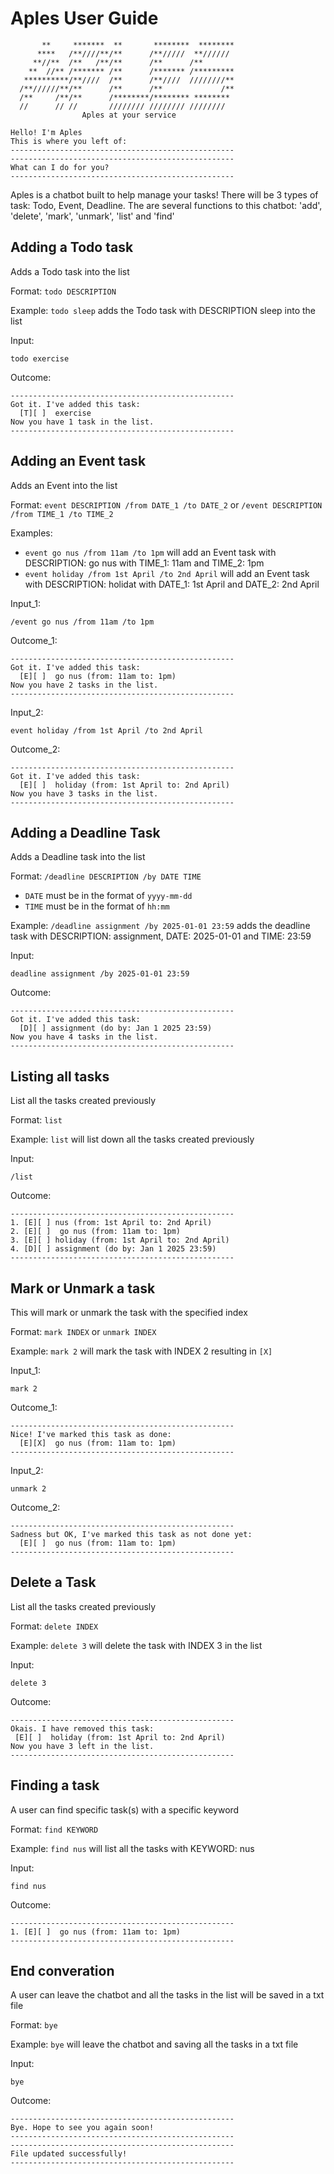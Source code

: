 # Aples User Guide

```
       **     *******  **       ********  ******** 
      ****   /**////**/**      /**/////  **////// 
     **//**  /**   /**/**      /**      /**       
    **  //** /******* /**      /******* /********* 
   **********/**////  /**      /**////  ////////** 
  /**//////**/**      /**      /**             /** 
  /**     /**/**      /********/******** ******** 
  //      // //       //////// //////// ////////  
                Aples at your service             
 
Hello! I'm Aples
This is where you left of:
--------------------------------------------------
--------------------------------------------------
What can I do for you?
--------------------------------------------------
```

Aples is a chatbot built to help manage your tasks! There will be 3 types of task: Todo, Event, Deadline.
The are several functions to this chatbot: 'add', 'delete', 'mark', 'unmark', 'list' and 'find' 

## Adding a Todo task

Adds a Todo task into the list

Format: `todo DESCRIPTION`

Example: `todo sleep` adds the Todo task with DESCRIPTION sleep into the list

Input:
```
todo exercise
```

Outcome: 
```
--------------------------------------------------
Got it. I've added this task:
  [T][ ]  exercise
Now you have 1 task in the list.
--------------------------------------------------
```

## Adding an Event task

Adds an Event into the list

Format: `event DESCRIPTION /from DATE_1 /to DATE_2` or `/event DESCRIPTION /from TIME_1 /to TIME_2`

Examples: 
- `event go nus /from 11am /to 1pm` will add an Event task with DESCRIPTION: go nus with TIME_1: 11am and TIME_2: 1pm
- `event holiday /from 1st April /to 2nd April` will add an Event task with DESCRIPTION: holidat with DATE_1: 1st April and DATE_2: 2nd April

Input_1:
```
/event go nus /from 11am /to 1pm
```

Outcome_1: 
```
--------------------------------------------------
Got it. I've added this task:
  [E][ ]  go nus (from: 11am to: 1pm)
Now you have 2 tasks in the list.
--------------------------------------------------
```

Input_2:
```
event holiday /from 1st April /to 2nd April
```

Outcome_2: 
```
--------------------------------------------------
Got it. I've added this task:
  [E][ ]  holiday (from: 1st April to: 2nd April)
Now you have 3 tasks in the list.
--------------------------------------------------
```

## Adding a Deadline Task

Adds a Deadline task into the list

Format: `/deadline DESCRIPTION /by DATE TIME`

- `DATE` must be in the format of `yyyy-mm-dd`
- `TIME` must be in the format of `hh:mm`

Example: `/deadline assignment /by 2025-01-01 23:59` adds the deadline task with DESCRIPTION: assignment, DATE: 2025-01-01 and TIME: 23:59

Input:
```
deadline assignment /by 2025-01-01 23:59
```

Outcome: 
```
--------------------------------------------------
Got it. I've added this task:
  [D][ ] assignment (do by: Jan 1 2025 23:59)
Now you have 4 tasks in the list.
--------------------------------------------------
```

## Listing all tasks

List all the tasks created previously

Format: `list`

Example: `list` will list down all the tasks created previously

Input:
```
/list
```

Outcome: 
```
--------------------------------------------------
1. [E][ ] nus (from: 1st April to: 2nd April)
2. [E][ ]  go nus (from: 11am to: 1pm)
3. [E][ ] holiday (from: 1st April to: 2nd April)
4. [D][ ] assignment (do by: Jan 1 2025 23:59)
--------------------------------------------------
```

## Mark or Unmark a task

This will mark or unmark the task with the specified index

Format: `mark INDEX` or `unmark INDEX` 

Example: `mark 2` will mark the task with INDEX 2 resulting in `[X]`

Input_1:
```
mark 2
```

Outcome_1: 
```
--------------------------------------------------
Nice! I've marked this task as done:
  [E][X]  go nus (from: 11am to: 1pm)
--------------------------------------------------
```

Input_2:
```
unmark 2
```

Outcome_2:
```
--------------------------------------------------
Sadness but OK, I've marked this task as not done yet:
  [E][ ]  go nus (from: 11am to: 1pm)
--------------------------------------------------
```


## Delete a Task

List all the tasks created previously

Format: `delete INDEX`

Example: `delete 3` will delete the task with INDEX 3 in the list

Input:
```
delete 3
```

Outcome: 
```
--------------------------------------------------
Okais. I have removed this task:
 [E][ ]  holiday (from: 1st April to: 2nd April)
Now you have 3 left in the list.
--------------------------------------------------
```

## Finding a task

A user can find specific task(s) with a specific keyword

Format: `find KEYWORD`

Example: `find nus` will list all the tasks with KEYWORD: nus

Input:
```
find nus
```

Outcome: 
```
--------------------------------------------------
1. [E][ ]  go nus (from: 11am to: 1pm)
--------------------------------------------------
```

## End converation

A user can leave the chatbot and all the tasks in the list will be saved in a txt file

Format: `bye`

Example: `bye` will leave the chatbot and saving all the tasks in a txt file

Input:
```
bye
```

Outcome: 
```
--------------------------------------------------
Bye. Hope to see you again soon!
--------------------------------------------------
--------------------------------------------------
File updated successfully!
--------------------------------------------------
```
